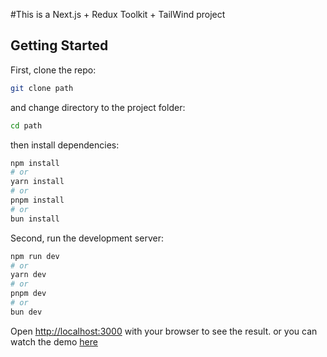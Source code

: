 #This is a Next.js + Redux Toolkit + TailWind project

## Getting Started

First, clone the repo:

```bash
git clone path
```

and change directory to the project folder:

```bash
cd path
```

then install dependencies:

```bash
npm install
# or
yarn install
# or
pnpm install
# or
bun install
```

Second, run the development server:

```bash
npm run dev
# or
yarn dev
# or
pnpm dev
# or
bun dev
```

Open [http://localhost:3000](http://localhost:3000) with your browser to see the result. or you can
watch the demo [here](https://studiopresto.vercel.app/)
